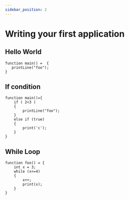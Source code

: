 ```yaml
---
sidebar_position: 2
---
```


# Writing your first application

## Hello World
```
function main() =  {
   printLine("foo");
}
```

## If condition
```
function main()={
    if ( 2<3 ) 
    {
        printLine("foo");
    }
    else if (true)
    {
        print('c');
    }
}
```

## While Loop
```
function foo() = {
    int x = 3;
    while (x<=4)
    {
        x++;
        print(x);
    }
}
```